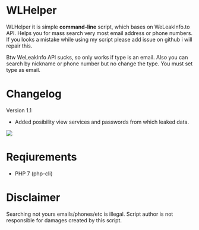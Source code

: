 # WLHelper

WLHelper it is simple **command-line** script, which bases on WeLeakInfo.to API.
Helps you for mass search very most email address or phone numbers.
If you looks a mistake while using my script please add issue on github i will repair this.

Btw WeLeakInfo API sucks, so only works if type is an email. Also you can search by nickname or phone number but no change the type. You must set type as email.

# Changelog

Version 1.1
- Added posibility view services and passwords from which leaked data.

![](https://i.ibb.co/kqGGMdZ/wlhelper.png)

# Reqiurements

- PHP 7 (php-cli)

# Disclaimer

Searching not yours emails/phones/etc is illegal. 
Script author is not responsible for damages created by this script.
